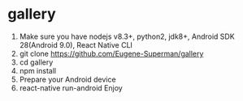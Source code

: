 # gallery
1. Make sure you have nodejs v8.3+, python2, jdk8+, Android SDK 28(Android 9.0), React Native CLI
2. git clone https://github.com/Eugene-Superman/gallery
3. cd gallery
4. npm install
5. Prepare your Android device
6. react-native run-android
Enjoy